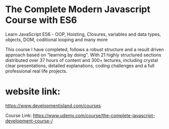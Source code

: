 # The Complete Modern Javascript Course with ES6 
Learn JavaScript ES6 - OOP, Hoisting, Closures, variables and data types, objects, DOM, coditional looping and many more

This course I have completed, follows a robust structure and a result driven approach based on “learning by doing". With 21 highly structured sections distributed over 37 hours of content and 300+ lectures, including crystal clear presentations, detailed explanations, coding challenges and a full professional real life projects.

# website link:
https://www.developmentisland.com/courses

Course Link:
https://www.udemy.com/course/the-complete-javascript-development-course-/
